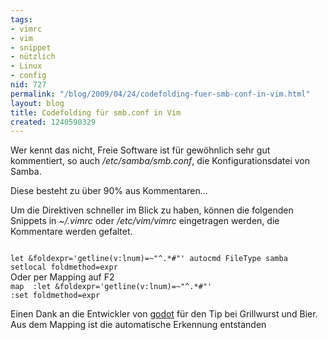 ```yaml
---
tags:
- vimrc
- vim
- snippet
- nützlich
- Linux
- config
nid: 727
permalink: "/blog/2009/04/24/codefolding-fuer-smb-conf-in-vim.html"
layout: blog
title: Codefolding für smb.conf in Vim
created: 1240590329
---
```

<p>Wer kennt das nicht, Freie Software ist für gewöhnlich sehr gut kommentiert, so auch <i>/etc/samba/smb.conf</i>, die Konfigurationsdatei von Samba.</p>
<p>Diese besteht zu über 90% aus Kommentaren...</p>
<p>Um die Direktiven schneller im Blick zu haben, können die folgenden Snippets in <i>~/.vimrc</i> oder <i>/etc/vim/vimrc</i> eingetragen werden, die Kommentare werden gefaltet.</p>
<code>
let &amp;foldexpr='getline(v:lnum)=~"^.*#"' autocmd FileType samba setlocal foldmethod=expr 
</code> <!--break--> 
Oder per Mapping auf F2 
<code>
map <F2> :let &foldexpr='getline(v:lnum)=~"^.*#"' <CR> 
:set foldmethod=expr
</code>
<p>Einen Dank an die Entwickler von <a href="http://godot.de">godot</a> für den Tip bei Grillwurst und Bier.<br>
Aus dem Mapping ist die automatische Erkennung entstanden</p>
